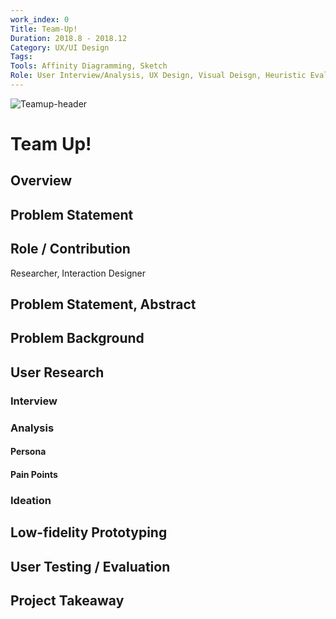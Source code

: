 ```yaml
---
work_index: 0
Title: Team-Up!
Duration: 2018.8 - 2018.12
Category: UX/UI Design
Tags: 
Tools: Affinity Diagramming, Sketch
Role: User Interview/Analysis, UX Design, Visual Deisgn, Heuristic Evaluation, 
---
```

![Teamup-header](./imgs/teamup/header.jpg)

# Team Up!

## Overview

## Problem Statement

## Role / Contribution 
Researcher, Interaction Designer 
## Problem Statement, Abstract

## Problem Background
## User Research
### Interview
### Analysis
#### Persona
#### Pain Points
### Ideation

## Low-fidelity Prototyping

## User Testing / Evaluation


## Project Takeaway



